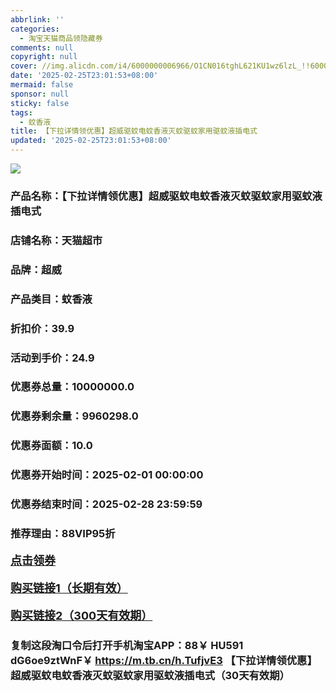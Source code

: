 ```yaml
---
abbrlink: ''
categories:
  - 淘宝天猫商品领隐藏券
comments: null
copyright: null
cover: //img.alicdn.com/i4/6000000006966/O1CN016tghL621KU1wz6lzL_!!6000000006966-0-sm.jpg
date: '2025-02-25T23:01:53+08:00'
mermaid: false
sponsor: null
sticky: false
tags:
  - 蚊香液
title: 【下拉详情领优惠】超威驱蚊电蚊香液灭蚊驱蚊家用驱蚊液插电式
updated: '2025-02-25T23:01:53+08:00'
--- 
```


![](//img.alicdn.com/i4/6000000006966/O1CN016tghL621KU1wz6lzL_!!6000000006966-0-sm.jpg)

### 产品名称：【下拉详情领优惠】超威驱蚊电蚊香液灭蚊驱蚊家用驱蚊液插电式
### 店铺名称：天猫超市
### 品牌：超威
### 产品类目：蚊香液
### 折扣价：39.9
### 活动到手价：24.9
### 优惠券总量：10000000.0
### 优惠券剩余量：9960298.0
### 优惠券面额：10.0
### 优惠券开始时间：2025-02-01 00:00:00	
### 优惠券结束时间：2025-02-28 23:59:59	
### 推荐理由：88VIP95折

<p style="font-size: 18px; font-weight: bold;">
  <a href="https://uland.taobao.com/coupon/edetail?e=Y%2F8b7hr5mNulhHvvyUNXZfh8CuWt5YH5OVuOuRD5gLJMmdsrkidbOWBzzpT26idJ1IYFh%2BPr4D9N%2FleIZgF8vut8tXNoRDPYhMlwmwO9Bb7EW6gAsp%2B3m1v8pN3zKQc02mwCY5fS7rVrTdT7cgXf6jgYSYpxmYtMmW8MANQNN4dGK7FTSL1b62sLw6HqmIR9ryTVtBPQhRCtsKz4RaR%2Fi%2FNfXInjPDC2dIIJ3uNXh6i%2FQvo9IsQr0Jn%2F69y19sy6DIdjawiQc38E%2BdAb1JoOOi7xYpk4%2BhcIaXhm%2FlxZteBOSozM0bMitP5X%2FHC7lMIKwdTDcYflJn5lBRYM90QVRw%3D%3D&traceId=21665f9817407225954674899d132c&union_lens=lensId%3AOPT%401740722600%40213d1eb6_0d3a_1954b26f9cd_aef4%4001%40eyJmbG9vcklkIjo3MzM1NH0ie" target="_blank">点击领券</a>
</p>
<p style="font-size: 18px; font-weight: bold;">
  <a href="https://s.click.taobao.com/t?e=m%3D2%26s%3DTsnCgiqQzqJw4vFB6t2Z2ueEDrYVVa64K7Vc7tFgwiHjf2vlNIV67kyLuerTQxoGmyBzYSO0LNz3ID%2FV1RqsF4wnCJeELi4I%2FIEn%2BS1IjHAB0ghlTd7WlZVm%2FOAUUFw71qrpxiwMoCNxc1AtbZGVSz1as9dE8xRAUY7hrUMeysSMHuv7RoNv0Q0jFsbsQ7KWYAiSuFG0FJTm86jZupfMpJh17j6V%2FL2VTRFfejRNACJ%2BviwWZNT8l8tT%2BRD0Zow8tM7yFVcfj3Nv%2BdQcxB3rX8YJSha3z5pM4JOed0Rxa6Pt48X8DvJOK3UvhdRkcYShxgxdTc00KD8%3D" target="_blank">购买链接1（长期有效）</a>
</p>
<p style="font-size: 18px; font-weight: bold;">
  <a href="https://s.click.taobao.com/W5FMRYs" target="_blank">购买链接2（300天有效期）</a>
</p>

### 复制这段淘口令后打开手机淘宝APP：88￥ HU591 dG6oe9ztWnF￥ https://m.tb.cn/h.TufjvE3  【下拉详情领优惠】超威驱蚊电蚊香液灭蚊驱蚊家用驱蚊液插电式（30天有效期）
